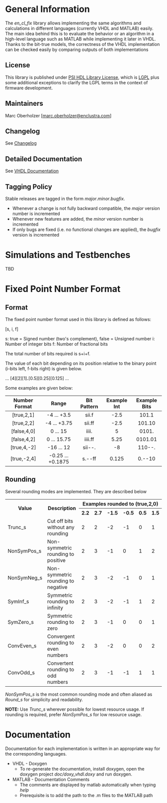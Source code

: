 # General Information

The *en_cl_fix* library allows implementing the same algorithms and calculations in different languages (currently VHDL and MATLAB) easily. The main idea behind this is to evaluate the behavior or an algorithm in a high-level language such as MATLAB while implementing it later in VHDL. Thanks to the bit-true models, the correctness of the VHDL implementation can be checked easily by comparing outputs of both implementations 

## License
This library is published under [PSI HDL Library License](License.txt), which is [LGPL](LGPL2_1.txt) plus some additional exceptions to clarify the LGPL terms in the context of firmware development.

## Maintainers
Marc Oberholzer [marc.oberholzer@enclustra.com]

## Changelog
See [Changelog](Changelog.md)

## Detailed Documentation
See [VHDL Documentation](doc/vhdl_out/index.html)

## Tagging Policy
Stable releases are tagged in the form *major*.*minor*.*bugfix*. 

* Whenever a change is not fully backward compatible, the *major* version number is incremented
* Whenever new features are added, the *minor* version number is incremented
* If only bugs are fixed (i.e. no functional changes are applied), the *bugfix* version is incremented

# Simulations and Testbenches

TBD

# Fixed Point Number Format

## Format

The fixed point number format used in this library is defined as follows:

[s, i, f]

s:	true = Signed number (two's complement), false = Unsigned number
i:  Number of integer bits
f:  Number of fractional bits

The total number of bits required is s+i+f. 

The value of each bit depending on its position relative to the binary point (i-bits left, f-bits right) is given below.

... [4][2][1]**.**[0.5][0.25][0.125] ...

Some examples are given below:

| Number Format | Range             | Bit Pattern  | Example Int | Example Bits |
|:-------------:|:-----------------:|:------------:|:-----------:|:------------:|
| [true,2,1]    | -4 ... +3.5       | sii.f        | -2.5        | 101.1        |
| [true,2,2]    | -4 ... +3.75      | sii.ff       | -2.5        | 101.10       |
| [false,4,0]   | 0 ... 15          | iiii.        | 5           | 0101.        |
| [false,4,2]   | 0 ... 15.75       | iiii.ff      | 5.25        | 0101.01      |
| [true,4,-2]   | -16 ... 12        | sii--.       | -8          | 110--.       |
| [true,-2,4]   | -0.25 ... +0.1875 | s.--ff       | 0.125       | 0.--10       |

## Rounding

Several rounding modes are implemented. They are described below
<table> 
  <tr>
    <th rowspan="2"> Value </th>
    <th rowspan="2"> Description </th>
    <th colspan="6"> Examples rounded to (true,2,0) </th>
  </tr>
  <tr>
  	<th> 2.2 </th> <th> 2.7 </th> <th> -1.5 </th> <th> -0.5 </th> <th> 0.5 </th> <th> 1.5 </th>
  </tr>
  <tr>
    <td> Trunc_s </td>
    <td> Cut off bits without any rounding </td>
    <td> 2 </td> <td> 2 </td> <td> -2 </td> <td> -1 </td> <td> 0 </td> <td> 1 </td>
  </tr>
  <tr>
    <td> NonSymPos_s </td>
    <td> Non-symmetric rounding to positive </td>
    <td> 2 </td> <td> 3 </td> <td> -1 </td> <td> 0 </td> <td> 1 </td> <td> 2 </td>
  </tr>
  <tr>
    <td> NonSymNeg_s </td>
    <td> Non-symmetric rounding to negative </td>
    <td> 2 </td> <td> 3 </td> <td> -2 </td> <td> -1 </td> <td> 0 </td> <td> 1 </td>
  </tr>
  <tr>
    <td> SymInf_s </td>
    <td> Symmetric rounding to infinity </td>
    <td> 2 </td> <td> 3 </td> <td> -2 </td> <td> -1 </td> <td> 1 </td> <td> 2 </td>
  </tr>
  <tr>
    <td> SymZero_s </td>
    <td> Symmetric rounding to zero </td>
    <td> 2 </td> <td> 3 </td> <td> -1 </td> <td> 0 </td> <td> 0 </td> <td> 1 </td>
  </tr>
  <tr>
    <td> ConvEven_s </td>
    <td> Convergent rounding to even numbers </td>
    <td> 2 </td> <td> 3 </td> <td> -2 </td> <td> 0 </td> <td> 0 </td> <td> 2 </td>
  </tr>
  <tr>
    <td> ConvOdd_s </td>
    <td> Convertent rounding to odd numbers </td>
    <td> 2 </td> <td> 3 </td> <td> -1 </td> <td> -1 </td> <td> 1 </td> <td> 1 </td>
  </tr>
</table>

*NonSymPos_s* is the most common rounding mode and often aliased as *Round_s* for simplicity and readability.

**NOTE:** Use *Trunc_s* wherever possible for lowest resource usage. If rounding is required, prefer *NonSymPos_s* for low resource usage.


# Documentation

Documentation for each implementation is written in an appropriate way for the corresponding languages.

* VHDL - Doxygen
  * To re-generate the documentation, install doxygen, open the doxygen project *doc/doxy_vhdl.doxy* and run doxygen.
* MATLAB - Documentation Comments
  * The comments are displayed by matlab automatically when typing *help <command>*
  * Prerequisite is to add the path to the .m files to the MATLAB path



